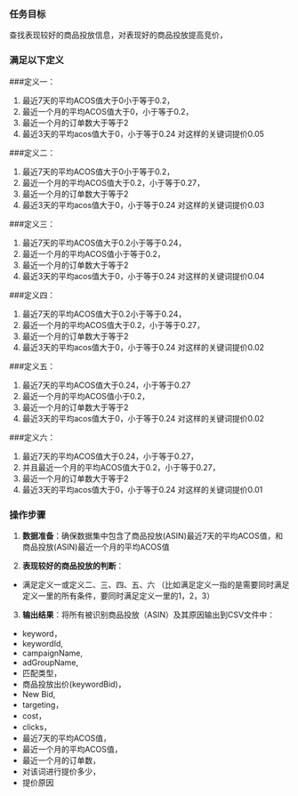 ### 任务目标
查找表现较好的商品投放信息，对表现好的商品投放提高竞价，

### 满足以下定义

###定义一：
1. 最近7天的平均ACOS值大于0小于等于0.2，
2. 最近一个月的平均ACOS值大于0，小于等于0.2，
3. 最近一个月的订单数大于等于2
4. 最近3天的平均acos值大于0，小于等于0.24
对这样的关键词提价0.05

###定义二：
1. 最近7天的平均ACOS值大于0小于等于0.2，
2. 最近一个月的平均ACOS值大于0.2，小于等于0.27，
3. 最近一个月的订单数大于等于2
4. 最近3天的平均acos值大于0，小于等于0.24
对这样的关键词提价0.03

###定义三：
1. 最近7天的平均ACOS值大于0.2小于等于0.24，
2. 最近一个月的平均ACOS值小于等于0.2，
3. 最近一个月的订单数大于等于2
4. 最近3天的平均acos值大于0，小于等于0.24
对这样的关键词提价0.04

###定义四：
1. 最近7天的平均ACOS值大于0.2小于等于0.24，
2. 最近一个月的平均ACOS值大于0.2，小于等于0.27，
3. 最近一个月的订单数大于等于2
4. 最近3天的平均acos值大于0，小于等于0.24
对这样的关键词提价0.02

###定义五：
1. 最近7天的平均ACOS值大于0.24，小于等于0.27
2. 最近一个月的平均ACOS值小于0.2，
3. 最近一个月的订单数大于等于2
4. 最近3天的平均acos值大于0，小于等于0.24
对这样的关键词提价0.02

###定义六：
1. 最近7天的平均ACOS值大于0.24，小于等于0.27，
2. 并且最近一个月的平均ACOS值大于0.2，小于等于0.27，
3. 最近一个月的订单数大于等于2
4. 最近3天的平均acos值大于0，小于等于0.24
对这样的关键词提价0.01


### 操作步骤
1. **数据准备**：确保数据集中包含了商品投放(ASIN)最近7天的平均ACOS值，和商品投放(ASIN)最近一个月的平均ACOS值

2. **表现较好的商品投放的判断**：
- 满足定义一或定义二、三、四、五、六
（比如满足定义一指的是需要同时满足定义一里的所有条件，要同时满足定义一里的1，2，3）

3. **输出结果**：将所有被识别商品投放（ASIN）及其原因输出到CSV文件中：
  -  keyword，
  - keywordId,
  - campaignName,
  - adGroupName,
  - 匹配类型，
  - 商品投放出价(keywordBid)，
  - New Bid,
  - targeting，
  -  cost，
  -  clicks，
  -   最近7天的平均ACOS值，
  -  最近一个月的平均ACOS值，
  -   最近一个月的订单数，
  -   对该词进行提价多少，
  -   提价原因

